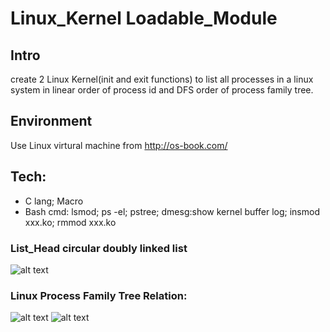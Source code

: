 # Linux_Kernel Loadable_Module
## Intro
create 2 Linux Kernel(init and exit functions) to list all processes in a linux system in linear order of process id and DFS order of process family tree.   

## Environment
Use Linux virtural machine from http://os-book.com/  

## Tech:
* C lang; Macro
* Bash cmd:  lsmod;  ps -el;  pstree;  dmesg:show kernel buffer log;  insmod xxx.ko;  rmmod xxx.ko

### List_Head circular doubly linked list
![alt text](https://github.com/504steven/Linux_Kernel_Loadable_Module/blob/master/List_Head%20circular%20doubly%20linked%20list.png)

### Linux Process Family Tree Relation:
![alt text](https://github.com/504steven/Linux_Kernel_Loadable_Module/blob/master/Linux%20process%20family%20tree%20relation_1.png)
![alt text](https://github.com/504steven/Linux_Kernel_Loadable_Module/blob/master/Linux%20process%20family%20tree%20relation_2.png)
